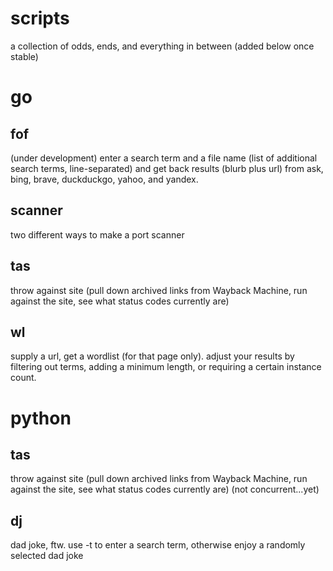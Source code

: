 # scripts
a collection of odds, ends, and everything in between (added below once stable)

# go
## fof
(under development)
enter a search term and a file name (list of additional search terms, line-separated) and get back results (blurb plus url) from ask, bing, brave, duckduckgo, yahoo, and yandex.

## scanner
two different ways to make a port scanner

## tas
throw against site (pull down archived links from Wayback Machine, run against the site, see what status codes currently are)

## wl
supply a url, get a wordlist (for that page only). adjust your results by filtering out terms, adding a minimum length, or requiring a certain instance count.

# python
## tas
throw against site (pull down archived links from Wayback Machine, run against the site, see what status codes currently are) (not concurrent...yet)

## dj
dad joke, ftw. use -t to enter a search term, otherwise enjoy a randomly selected dad joke